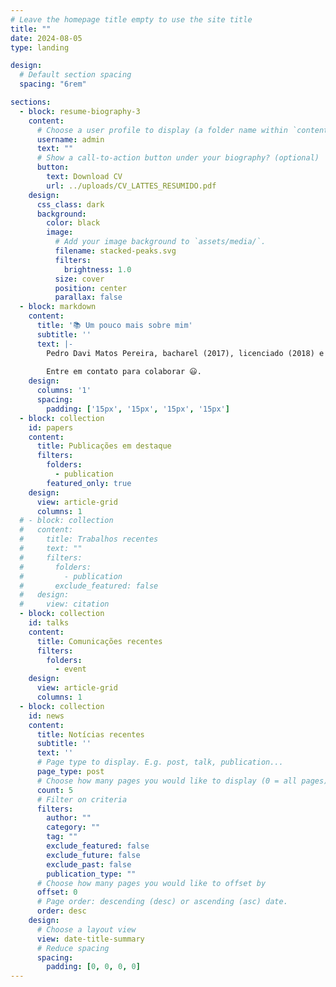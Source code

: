 ```yaml
---
# Leave the homepage title empty to use the site title
title: ""
date: 2024-08-05
type: landing

design:
  # Default section spacing
  spacing: "6rem"

sections:
  - block: resume-biography-3
    content:
      # Choose a user profile to display (a folder name within `content/authors/`)
      username: admin
      text: ""
      # Show a call-to-action button under your biography? (optional)
      button:
        text: Download CV
        url: ../uploads/CV_LATTES_RESUMIDO.pdf
    design:
      css_class: dark
      background:
        color: black
        image:
          # Add your image background to `assets/media/`.
          filename: stacked-peaks.svg
          filters:
            brightness: 1.0
          size: cover
          position: center
          parallax: false
  - block: markdown
    content:
      title: '📚 Um pouco mais sobre mim'
      subtitle: ''
      text: |-
        Pedro Davi Matos Pereira, bacharel (2017), licenciado (2018) e mestre (2021) em Física pela Universidade Federal da Bahia (UFBA), com ênfase em Física Atômica e Molecular. Tem experiência na área de educação, em escolas de ensino ensino médio, profissionalizante, bem como na formação de professores. Realiza pesquisas em Física Atômica e Molecular e Física Matemática, com ênfase em processo de espalhamento de elétrons por Moléculas, Mecânica Quântica no Espaço de Fase, Função de Wigner e Mecânica Quântica Simplética. Também desenvolve pesquisas em instrumentação para o ensino de física. É membro do Grupo de Pesquisa em Ensino de Ciências - Salgueiro. Atualmente é professor de Física no quadro efetivo do Ensino Básico, Técnico e Tecnológico (EBTT) do Instituto Federal de Educação, Ciência e Tecnologia do Sertão Pernambucano (IFSertãoPE) - Campus Salgueiro/PE. Possui interesse em ensino de física, instrumentação didática, arduíno, programação e cultura maker. 
        
        Entre em contato para colaborar 😃.
    design:
      columns: '1'
      spacing:
        padding: ['15px', '15px', '15px', '15px']
  - block: collection
    id: papers
    content:
      title: Publicações em destaque
      filters:
        folders:
          - publication
        featured_only: true
    design:
      view: article-grid
      columns: 1
  # - block: collection
  #   content:
  #     title: Trabalhos recentes
  #     text: ""
  #     filters:
  #       folders:
  #         - publication
  #       exclude_featured: false
  #   design:
  #     view: citation
  - block: collection
    id: talks
    content:
      title: Comunicações recentes
      filters:
        folders:
          - event
    design:
      view: article-grid
      columns: 1
  - block: collection
    id: news
    content:
      title: Notícias recentes
      subtitle: ''
      text: ''
      # Page type to display. E.g. post, talk, publication...
      page_type: post
      # Choose how many pages you would like to display (0 = all pages)
      count: 5
      # Filter on criteria
      filters:
        author: ""
        category: ""
        tag: ""
        exclude_featured: false
        exclude_future: false
        exclude_past: false
        publication_type: ""
      # Choose how many pages you would like to offset by
      offset: 0
      # Page order: descending (desc) or ascending (asc) date.
      order: desc
    design:
      # Choose a layout view
      view: date-title-summary
      # Reduce spacing
      spacing:
        padding: [0, 0, 0, 0]
---
```

